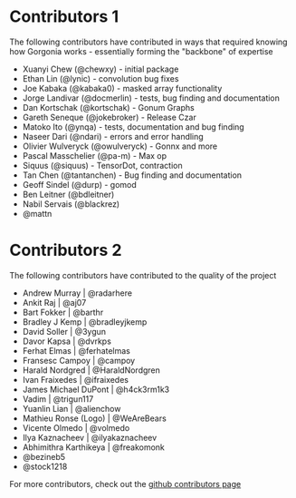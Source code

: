 # Contributors 1 #

The following contributors have contributed in ways that required knowing how Gorgonia works - essentially forming the "backbone" of expertise

* Xuanyi Chew (@chewxy) - initial package
* Ethan Lin (@lynic) - convolution bug fixes
* Joe Kabaka (@kabaka0) - masked array functionality
* Jorge Landivar (@docmerlin) - tests, bug finding and documentation
* Dan Kortschak (@kortschak) - Gonum Graphs
* Gareth Seneque (@jokebroker) - Release Czar
* Matoko Ito (@ynqa) - tests, documentation and bug finding
* Naseer Dari (@ndari) - errors and error handling
* Olivier Wulveryck (@owulveryck) - Gonnx and more
* Pascal Masschelier (@pa-m) - Max op
* Siquus (@siquus) - TensorDot, contraction
* Tan Chen (@tantanchen) - Bug finding and documentation
* Geoff Sindel (@durp) - gomod
* Ben Leitner (@bdleitner)
* Nabil Servais (@blackrez)
* @mattn


# Contributors 2 #

The following contributors have contributed to the quality of the project

* Andrew Murray | @radarhere
* Ankit Raj | @aj07
* Bart Fokker | @barthr
* Bradley J Kemp | @bradleyjkemp
* David Soller | @3ygun
* Davor Kapsa | @dvrkps
* Ferhat Elmas | @ferhatelmas
* Fransesc Campoy | @campoy
* Harald Nordgred | @HaraldNordgren
* Ivan Fraixedes | @ifraixedes
* James Michael DuPont | @h4ck3rm1k3
* Vadim | @trigun117
* Yuanlin Lian | @alienchow
* Mathieu Ronse (Logo) | @WeAreBears
* Vicente Olmedo | @volmedo
* Ilya Kaznacheev | @ilyakaznacheev
* Abhimithra Karthikeya | @freakomonk
* @bezineb5
* @stock1218

For more contributors, check out the [github contributors page](https://github.com/gorgonia/gorgonia/graphs/contributors)
